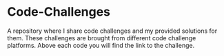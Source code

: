 # Code-Challenges
A repository where I share code challenges and my provided solutions for them. These challenges are brought from different code challenge platforms. Above each code you will find the link to the challenge.
